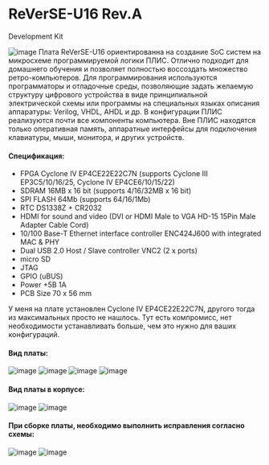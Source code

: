 # ReVerSE-U16 Rev.A
Development Kit

![image](images/u16_brd.jpg)
Плата ReVerSE-U16 ориентированна на создание SoC систем на микросхеме программируемой логики ПЛИС. Отлично подходит для домашнего обучения и позволяет полностью воссоздать множество ретро-компьютеров.
Для программирования используются программаторы и отладочные среды, позволяющие задать желаемую структуру цифрового устройства в виде принципиальной электрической схемы или программы на специальных языках описания аппаратуры: Verilog, VHDL, AHDL и др. В конфигурации ПЛИС реализуются почти все компоненты компьютера. Вне ПЛИС находятся только оперативная память, аппаратные интерфейсы для подключения клавиатуры, мыши, монитора, и других устройств.

#### Спецификация:
- FPGA Cyclone IV EP4CE22E22C7N (supports Cyclone III EP3C5/10/16/25, Cyclone IV EP4CE6/10/15/22)
- SDRAM 16MB x 16 bit (supports 4/16/32MB x 16 bit)
- SPI FLASH 64Mb (supports 64/16/1Mb)
- RTC DS1338Z + CR2032
- HDMI for sound and video (DVI or HDMI Male to VGA HD-15 15Pin Male Adapter Cable Cord)
- 10/100 Base-T Ethernet interface controller ENC424J600 with integrated MAC & PHY
- Dual USB 2.0 Host / Slave controller VNC2 (2 x ports)
- micro SD
- JTAG
- GPIO (uBUS)
- Power +5В 1A
- PCB Size 70 х 56 mm

У меня на плате установлен Cyclone IV EP4CE22E22C7N, другого тогда из максимальных просто не нашлось.
Тут есть компромисс, нет необходимости устанавливать больше, чем это нужно для ваших конфигураций.

#### Вид платы:
![image](manuals/u16a_brd_top.png)
![image](manuals/u16a_brd_bot.png)
![image](images/u16a_top02.jpg)
![image](images/u16a_bot02.jpg)

#### Вид платы в корпусе:
![image](images/u16_box_open.jpg)
![image](images/u16_box.jpg)

#### При сборке платы, необходимо выполнить исправления согласно схемы:
![image](correction/r1pcb.png)
![image](correction/r2pcb.png)
